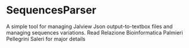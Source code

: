 # SequencesParser
A simple tool for managing Jalview Json output-to-textbox files and managing sequences variations.
Read Relazione Bioinformatica Palmieri Pellegrini Saleri for major details
